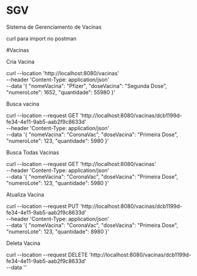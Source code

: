 # SGV
Sistema de Gerenciamento de Vacinas


curl para import no postman

#Vacinas


Cria Vacina

curl --location 'http://localhost:8080/vacinas' \
--header 'Content-Type: application/json' \
--data '{
    "nomeVacina": "Pfizer",
    "doseVacina": "Segunda Dose",
    "numeroLote": 1652,
    "quantidade": 55980
}'


Busca vacina

curl --location --request GET 'http://localhost:8080/vacinas/dcb1199d-fe34-4e11-9ab5-aab2f9c8633d' \
--header 'Content-Type: application/json' \
--data '{
    "nomeVacina": "CoronaVac",
    "doseVacina": "Primeira Dose",
    "numeroLote": 123,
    "quantidade": 5980
}'

Busca Todas Vacinas

curl --location --request GET 'http://localhost:8080/vacinas' \
--header 'Content-Type: application/json' \
--data '{
    "nomeVacina": "CoronaVac",
    "doseVacina": "Primeira Dose",
    "numeroLote": 123,
    "quantidade": 5980
}'


Atualiza Vacina

curl --location --request PUT 'http://localhost:8080/vacinas/dcb1199d-fe34-4e11-9ab5-aab2f9c8633d' \
--header 'Content-Type: application/json' \
--data '{
    "nomeVacina": "CoronaVac",
    "doseVacina": "Primeira Dose",
    "numeroLote": 123,
    "quantidade": 8980
}'

Deleta Vacina

curl --location --request DELETE 'http://localhost:8080/vacinas/dcb1199d-fe34-4e11-9ab5-aab2f9c8633d' \
--data ''



